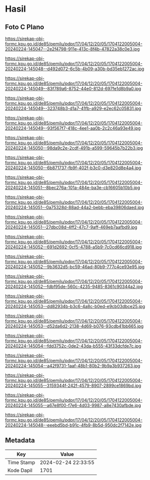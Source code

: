 # Hasil

## Foto C Plano

https://sirekap-obj-formc.kpu.go.id/de85/pemilu/pdpr/17/04/12/20/05/1704122005004-20240224-145047--2e2f4798-911e-413c-8f4b-47822a38c0e3.jpg

https://sirekap-obj-formc.kpu.go.id/de85/pemilu/pdpr/17/04/12/20/05/1704122005004-20240224-145048--d492d072-6c5b-4b09-a30b-bd35eb1272ac.jpg

https://sirekap-obj-formc.kpu.go.id/de85/pemilu/pdpr/17/04/12/20/05/1704122005004-20240224-145049--83f789a6-8752-44e0-812d-697fe1d8b9a0.jpg

https://sirekap-obj-formc.kpu.go.id/de85/pemilu/pdpr/17/04/12/20/05/1704122005004-20240224-145049--323748b3-d1a7-41fb-a929-e2ec62c05831.jpg

https://sirekap-obj-formc.kpu.go.id/de85/pemilu/pdpr/17/04/12/20/05/1704122005004-20240224-145049--93f567f7-418c-4ee1-aa0b-2c2c46a93e49.jpg

https://sirekap-obj-formc.kpu.go.id/de85/pemilu/pdpr/17/04/12/20/05/1704122005004-20240224-145050--98da9c2e-2cdf-491b-a599-59645b7b22b3.jpg

https://sirekap-obj-formc.kpu.go.id/de85/pemilu/pdpr/17/04/12/20/05/1704122005004-20240224-145050--6b871737-fb9f-402f-b3c0-d3e820d8e4a4.jpg

https://sirekap-obj-formc.kpu.go.id/de85/pemilu/pdpr/17/04/12/20/05/1704122005004-20240224-145051--8bec276a-101a-484e-ba3e-cb16605b10b5.jpg

https://sirekap-obj-formc.kpu.go.id/de85/pemilu/pdpr/17/04/12/20/05/1704122005004-20240224-145051--0a75328d-88ad-44a2-bebb-eba39806daed.jpg

https://sirekap-obj-formc.kpu.go.id/de85/pemilu/pdpr/17/04/12/20/05/1704122005004-20240224-145051--27dbc08d-4ff2-47c7-9aff-469eb7aafbd9.jpg

https://sirekap-obj-formc.kpu.go.id/de85/pemilu/pdpr/17/04/12/20/05/1704122005004-20240224-145052--691d2692-0cf5-4788-a5b9-7c0cd66cd918.jpg

https://sirekap-obj-formc.kpu.go.id/de85/pemilu/pdpr/17/04/12/20/05/1704122005004-20240224-145052--9b3632d5-bc59-46ad-80b9-777c4ce93e95.jpg

https://sirekap-obj-formc.kpu.go.id/de85/pemilu/pdpr/17/04/12/20/05/1704122005004-20240224-145052--fdbf95de-560c-4235-9485-8361c90344a2.jpg

https://sirekap-obj-formc.kpu.go.id/de85/pemilu/pdpr/17/04/12/20/05/1704122005004-20240224-145053--dd82934b-b3c6-4a8c-b0ed-e9cb03dbce25.jpg

https://sirekap-obj-formc.kpu.go.id/de85/pemilu/pdpr/17/04/12/20/05/1704122005004-20240224-145053--d52da6d2-2138-4d69-b076-93cdb41bb665.jpg

https://sirekap-obj-formc.kpu.go.id/de85/pemilu/pdpr/17/04/12/20/05/1704122005004-20240224-145054--fdd3752c-0de2-43da-b555-43f33dcfde7c.jpg

https://sirekap-obj-formc.kpu.go.id/de85/pemilu/pdpr/17/04/12/20/05/1704122005004-20240224-145054--a42f9731-1aaf-48b1-80b2-9b9a3b937263.jpg

https://sirekap-obj-formc.kpu.go.id/de85/pemilu/pdpr/17/04/12/20/05/1704122005004-20240224-145055--3159344f-242f-4579-8907-2899ce1869bd.jpg

https://sirekap-obj-formc.kpu.go.id/de85/pemilu/pdpr/17/04/12/20/05/1704122005004-20240224-145055--a67e8f00-f7e6-4d03-9987-a8e7430afbde.jpg

https://sirekap-obj-formc.kpu.go.id/de85/pemilu/pdpr/17/04/12/20/05/1704122005004-20240224-145048--eeebd5bd-b91c-4fb9-8b5d-950dc2f7142e.jpg


## Metadata

| Key        | Value               |
| ---------- | ------------------- |
| Time Stamp | 2024-02-24 22:33:55 |
| Kode Dapil | 1701                |



